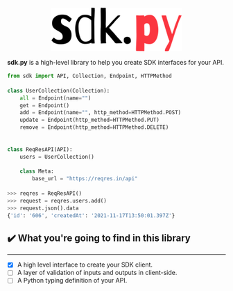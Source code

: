<p align="center">
  <img width="300" src="./assets/logo.png" alt="sdk.py logo">
</p>

**sdk.py** is a high-level library to help you create SDK interfaces for your API.

```python
from sdk import API, Collection, Endpoint, HTTPMethod

class UserCollection(Collection):
    all = Endpoint(name="")
    get = Endpoint()
    add = Endpoint(name="", http_method=HTTPMethod.POST)
    update = Endpoint(http_method=HTTPMethod.PUT)
    remove = Endpoint(http_method=HTTPMethod.DELETE)


class ReqResAPI(API):
    users = UserCollection()

    class Meta:
        base_url = "https://reqres.in/api"

>>> reqres = ReqResAPI()
>>> request = reqres.users.add()
>>> request.json().data
{'id': '606', 'createdAt': '2021-11-17T13:50:01.397Z'}
```

## :heavy_check_mark: What you're going to find in this library

---

- [x] A high level interface to create your SDK client.
- [ ] A layer of validation of inputs and outputs in client-side.
- [ ] A Python typing definition of your API.
